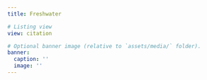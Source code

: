 ```yaml
---
title: Freshwater

# Listing view
view: citation

# Optional banner image (relative to `assets/media/` folder).
banner:
  caption: ''
  image: ''
---
```

